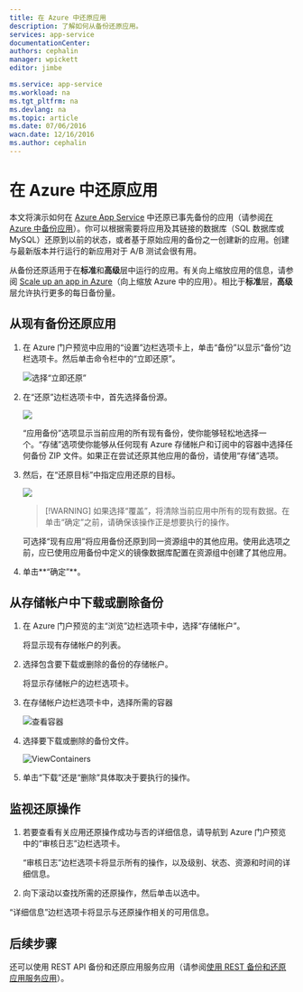 ```yaml
---
title: 在 Azure 中还原应用
description: 了解如何从备份还原应用。
services: app-service
documentationCenter: 
authors: cephalin
manager: wpickett
editor: jimbe

ms.service: app-service
ms.workload: na
ms.tgt_pltfrm: na
ms.devlang: na
ms.topic: article
ms.date: 07/06/2016
wacn.date: 12/16/2016
ms.author: cephalin
---
```


# 在 Azure 中还原应用

本文将演示如何在 [Azure App Service](../app-service/app-service-value-prop-what-is.md) 中还原已事先备份的应用（请参阅[在 Azure 中备份应用](./web-sites-backup.md)）。你可以根据需要将应用及其链接的数据库（SQL 数据库或 MySQL）还原到以前的状态，或者基于原始应用的备份之一创建新的应用。创建与最新版本并行运行的新应用对于 A/B 测试会很有用。

从备份还原适用于在**标准**和**高级**层中运行的应用。有关向上缩放应用的信息，请参阅 [Scale up an app in Azure](./web-sites-scale.md)（向上缩放 Azure 中的应用）。相比于**标准**层，**高级**层允许执行更多的每日备份量。

## <a name="PreviousBackup"></a>从现有备份还原应用

1. 在 Azure 门户预览中应用的“设置”边栏选项卡上，单击“备份”以显示“备份”边栏选项卡。然后单击命令栏中的“立即还原”。
    
    ![选择“立即还原”][ChooseRestoreNow]

3. 在“还原”边栏选项卡中，首先选择备份源。

    ![](./media/web-sites-restore/021ChooseSource.png)
    
    “应用备份”选项显示当前应用的所有现有备份，使你能够轻松地选择一个。“存储”选项使你能够从任何现有 Azure 存储帐户和订阅中的容器中选择任何备份 ZIP 文件。如果正在尝试还原其他应用的备份，请使用“存储”选项。

4. 然后，在“还原目标”中指定应用还原的目标。

    ![](./media/web-sites-restore/022ChooseDestination.png)
    
    >[!WARNING] 如果选择“覆盖”，将清除当前应用中所有的现有数据。在单击“确定”之前，请确保该操作正是想要执行的操作。
    
    可选择“现有应用”将应用备份还原到同一资源组中的其他应用。使用此选项之前，应已使用应用备份中定义的镜像数据库配置在资源组中创建了其他应用。
    
5. 单击**“确定”**。

## <a name="StorageAccount"></a>从存储帐户中下载或删除备份
    
1. 在 Azure 门户预览的主“浏览”边栏选项卡中，选择“存储帐户”。
    
    将显示现有存储帐户的列表。
    
2. 选择包含要下载或删除的备份的存储帐户。
    
    将显示存储帐户的边栏选项卡。

3. 在存储帐户边栏选项卡中，选择所需的容器
    
    ![查看容器][ViewContainers]

4. 选择要下载或删除的备份文件。

    ![ViewContainers](./media/web-sites-restore/03ViewFiles.png)

5. 单击“下载”还是“删除”具体取决于要执行的操作。

## <a name="OperationLogs"></a>监视还原操作
    
1. 若要查看有关应用还原操作成功与否的详细信息，请导航到 Azure 门户预览中的“审核日志”边栏选项卡。
    
    “审核日志”边栏选项卡将显示所有的操作，以及级别、状态、资源和时间的详细信息。
    
2. 向下滚动以查找所需的还原操作，然后单击以选中。

“详细信息”边栏选项卡将显示与还原操作相关的可用信息。
    
## 后续步骤

还可以使用 REST API 备份和还原应用服务应用（请参阅[使用 REST 备份和还原应用服务应用](./websites-csm-backup.md)）。

<!-- IMAGES -->
[ChooseRestoreNow]: ./media/web-sites-restore/02ChooseRestoreNow.png
[ViewContainers]: ./media/web-sites-restore/03ViewContainers.png
[StorageAccountFile]: ./media/web-sites-restore/02StorageAccountFile.png
[BrowseCloudStorage]: ./media/web-sites-restore/03BrowseCloudStorage.png
[StorageAccountFileSelected]: ./media/web-sites-restore/04StorageAccountFileSelected.png
[ChooseRestoreSettings]: ./media/web-sites-restore/05ChooseRestoreSettings.png
[ChooseDBServer]: ./media/web-sites-restore/06ChooseDBServer.png
[RestoreToNewSQLDB]: ./media/web-sites-restore/07RestoreToNewSQLDB.png
[NewSQLDBConfig]: ./media/web-sites-restore/08NewSQLDBConfig.png
[RestoredContosoWebSite]: ./media/web-sites-restore/09RestoredContosoWebSite.png
[DashboardOperationLogsLink]: ./media/web-sites-restore/10DashboardOperationLogsLink.png
[ManagementServicesOperationLogsList]: ./media/web-sites-restore/11ManagementServicesOperationLogsList.png
[DetailsButton]: ./media/web-sites-restore/12DetailsButton.png
[OperationDetails]: ./media/web-sites-restore/13OperationDetails.png
 
<!---HONumber=Mooncake_Quality_Review_1202_2016-->